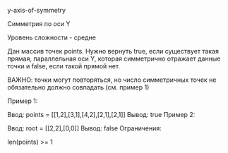 y-axis-of-symmetry

Симметрия по оси Y

Уровень сложности - средне

Дан массив точек points. Нужно вернуть true, если существует такая прямая, параллельная оси Y, которая симметрично отражает данные точки и false, если такой прямой нет.

ВАЖНО: точки могут повторяться, но число симметричных точек не обязательно должно совпадать (см. пример 1)

Пример 1:


Ввод: points = [[1,2],[3,1],[4,2],[2,1],[2,1]]
Вывод: true
Пример 2:

Ввод: root = [[2,2],[0,0]]
Вывод: false
Ограничения:

len(points) >= 1